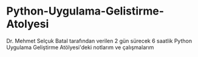 # Python-Uygulama-Gelistirme-Atolyesi
Dr. Mehmet Selçuk Batal tarafından verilen 2 gün sürecek 6 saatlik Python Uygulama Geliştirme Atölyesi'deki notlarım ve çalışmalarım
